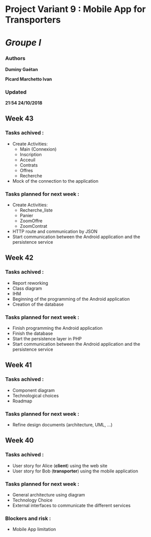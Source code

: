 # Project Variant 9 : Mobile App for Transporters
# *Groupe I*

### Authors
__Duminy Gaétan__

__Picard Marchetto Ivan__

### Updated
__21:54 24/10/2018__

## Week 43

### Tasks achived :
  - Create Activities:
    - Main (Connexion)
    - Inscription
    - Acceuil
    - Contrats
    - Offres
    - Recherche
  - Mock of the connection to the application
  
### Tasks planned for next week :

  - Create Activities:
    - Recherche_liste
    - Panier
    - ZoomOffre
    - ZoomContrat
  - HTTP route and communication by JSON
  - Start communication between the Android application and the persistence service

## Week 42

### Tasks achived :
  - Report reworking
  - Class diagram
  - IHM
  - Beginning of the programming of the Android application
  - Creation of the database
  
### Tasks planned for next week :
  - Finish programming the Android application
  - Finish the database
  - Start the persistence layer in PHP
  - Start communication between the Android application and the persistence service

## Week 41

### Tasks achived :
  - Component diagram
  - Technological choices
  - Roadmap
  
### Tasks planned for next week :
  - Refine design documents (architecture, UML, ...)

## Week 40

### Tasks achived :
  - User story for Alice (**client**) using the web site
  - User story for Bob (**transporter**) using the mobile application
  
### Tasks planned for next week :
  - General architecture using diagram
  - Technology Choice
  - External interfaces to communicate the different services
  
### Blockers and risk :
  - Mobile App limitation
